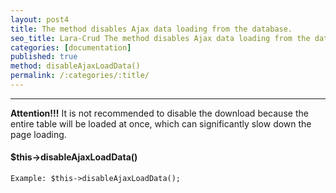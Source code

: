 ```yaml
---
layout: post4
title: The method disables Ajax data loading from the database.
seo_title: Lara-Crud The method disables Ajax data loading from the database.
categories: [documentation]
published: true
method: disableAjaxLoadData()
permalink: /:categories/:title/
---
```


---
 **Attention!!!**  It is not recommended to disable the download because the entire table will be loaded at once, which can significantly slow down the page loading.

#### $this->disableAjaxLoadData()


`
Example:
$this->disableAjaxLoadData();
`


